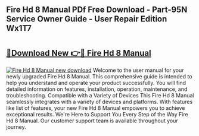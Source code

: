 ## Fire Hd 8 Manual PDf Free Download - Part-95N Service Owner Guide - User Repair Edition Wx1T7

# <h2><a href="http://bc25246.oget.top/?id=Fire+Hd+8+Manual">🔗Download New 👉🔴 Fire Hd 8 Manual</a></h2>

[![Fire Hd 8 Manual new download](https://i.imgur.com/5g1atiW.png)](http://bc25246.oget.top/?id=Fire+Hd+8+Manual)
Welcome to the user manual for your newly upgraded Fire Hd 8 Manual. This comprehensive guide is intended to help you understand and operate your product successfully. You will find detailed information on features, installation, operation, maintenance, and troubleshooting. Compatible with a Variety of Devices This Fire Hd 8 Manual seamlessly integrates with a variety of devices and platforms. With features like list of features, your new Fire Hd 8 Manual empowers you to achieve exceptional results. We're Here to Support You Every Step of the Way Fire Hd 8 Manual. Our customer support team is available throughout your journey.
